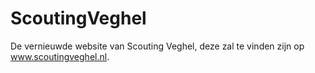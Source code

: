 # ScoutingVeghel
De vernieuwde website van Scouting Veghel, deze zal te vinden zijn op www.scoutingveghel.nl.
